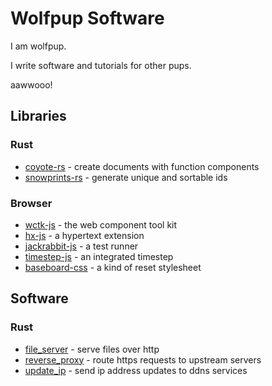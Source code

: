 # Wolfpup Software

I am wolfpup.

I write software and tutorials for other pups.

aawwooo!

## Libraries

### Rust

- [coyote-rs](https://github.com/wolfpup-software/txml-rs) - create documents with function components
- [snowprints-rs](https://github.com/wolfpup-software/snowprints-rs) - generate unique and sortable ids

### Browser

- [wctk-js](https://github.com/wolfpup-software/wctk-js) - the web component tool kit
- [hx-js](https://github.com/wolfpup-software/hx-js) - a hypertext extension
- [jackrabbit-js](https://github.com/wolfpup-software/jackrabbit-js) - a test runner
- [timestep-js](https://github.com/wolfpup-software/timestep-js) - an integrated timestep
- [baseboard-css](https://github.com/wolfpup-software/baseboard-css) - a kind of reset stylesheet

## Software

### Rust

- [file_server](https://github.com/wolfpup-software/file_server) - serve files over http
- [reverse_proxy](https://github.com/wolfpup-software/reverse_proxy) - route https requests to upstream servers
- [update_ip](https://github.com/wolfpup-software/update_ip) - send ip address updates to ddns services

